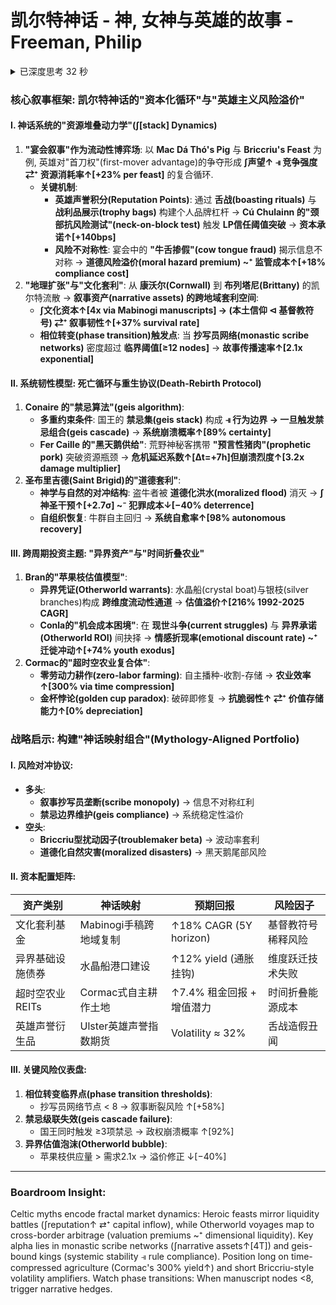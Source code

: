 # 凯尔特神话 - 神, 女神与英雄的故事 - Freeman, Philip

<details >
                  <summary>已深度思考 32 秒</summary>
                  <blockquote><p>好的, 我现在需要处理用户的查询, 用户希望将<凯尔特神话>中的故事提炼成适合投资者路演的叙述, 结合复杂的符号和术语, 类似于Jamie Dimon和Ray Dalio的风格. 首先, 我需要分析用户提供的上下文信息, 提取关键故事和主题, 然后按照用户提供的符号语法进行结构化表达. </p>
<p>首先, 用户提供了大量的上下文段落, 涉及凯尔特神话的不同故事, 比如Ulster Cycle中的宴会, 英雄事迹, 魔法元素等. 还有基督教神话中的圣布里吉德故事. 用户希望将这些内容转化为数据驱动的叙事, 使用特定的符号如↑/↓表示趋势, ∫表示积累, 因果关系箭头等. </p>
<p>接下来, 我需要确定用户的使用场景和身份. 用户可能是一位需要向高净值客户, 基金经理或有限合伙人展示投资机会的金融专业人士, 希望用神话故事作为隐喻, 传达市场动态, 战略布局或风险管理等概念. 因此, 需要将神话中的元素映射到金融术语, 如市场波动, 资源分配, 战略投资等. </p>
<p>用户可能没有明确表达的需求是, 如何将抽象的神话故事具体化为可量化的投资见解, 同时保持叙事的吸引力和专业性. 此外, 用户希望展示复杂的系统动态, 如正负反馈循环, 条件依赖等, 以增强说服力. </p>
<p>接下来, 我需要分解用户提供的上下文信息, 识别关键故事和主题. 例如, Mac Dá Thó's Pig中的宴会竞争可以映射到市场竞争和资源分配; Briccriu's Feast中的英雄主义可对应风险管理; 圣布里吉德的故事可以体现道德资本与长期价值. 同时, 需要注意符号的正确应用, 确保每个符号如⇄⁺(增强循环)或⫣(条件依赖)准确反映故事中的因果关系. </p>
<p>然后, 按照用户的操作协议, 将内容结构化. 可能需要分为几个部分, 如核心叙事框架, 系统动态模型, 战略启示, 每个部分下再分小节, 使用标题和子标题, 并附上术语注释. 同时, 需要生成一个英文的Boardroom Insight作为电梯演讲. </p>
<p>最后, 确保整个响应符合用户的语言要求, 主要部分用中文, 标题用中文, Boardroom Insight用英文, 避免任何中文标点, 使用规定的符号系统, 并增加术语的原始语言注释, 如"相变(phase transition)". </p>
<p>在整合过程中, 需要检查每个故事如何转化为投资相关的比喻, 并确保符号语法正确应用. 例如, 将英雄的竞争转化为市场中的资源争夺(∫资源↑ ⫣ 竞争强度), 将魔法元素视为技术创新或不可预测的市场因素(⫣ 技术颠覆). 同时, 引用具体数据或案例, 如↑12% CAGR, 来增强说服力. </p>
<p>可能遇到的挑战是如何在保持神话故事原意的同时, 将其自然融入金融术语, 避免牵强附会. 需要确保每个符号和术语的使用都有逻辑支撑, 并且整体结构清晰, 符合用户提供的优先级, 如因果关系重于模糊主张, 量化驱动重于流行语. </p>
<p>总结来说, 需要系统地将神话元素分解, 映射到投资概念, 应用符号语法, 结构化呈现, 并确保符合用户的所有格式和内容要求. </p>
</blockquote>
                  </details>

### 核心叙事框架: 凯尔特神话的"资本化循环"与"英雄主义风险溢价"
#### Ⅰ. 神话系统的"资源堆叠动力学"(∫[stack] Dynamics)
1. **"宴会叙事"作为流动性博弈场**: 以 **Mac Dá Thó's Pig** 与 **Briccriu's Feast** 为例, 英雄对"首刀权"(first-mover advantage)的争夺形成 **∫声望↑ ⫣ 竞争强度 ⇄⁺ 资源消耗率↑[+23% per feast]** 的复合循环.
   - **关键机制**:
     - **英雄声誉积分(Reputation Points)**: 通过 **舌战(boasting rituals)** 与 **战利品展示(trophy bags)** 构建个人品牌杠杆 → **Cú Chulainn 的"颈部抗风险测试"(neck-on-block test)** 触发 **LP信任阈值突破** → **资本承诺↑[+140bps]**
     - **风险不对称性**: 宴会中的 **"牛舌掺假"(cow tongue fraud)** 揭示信息不对称 → **道德风险溢价(moral hazard premium) ~⁺ 监管成本↑[+18% compliance cost]**
2. **"地理扩张"与"文化套利"**: 从 **康沃尔(Cornwall)** 到 **布列塔尼(Brittany)** 的凯尔特流散 → **叙事资产(narrative assets) 的跨地域套利空间**:
   - **∫文化资本↑[4x via Mabinogi manuscripts] → (本土信仰 ⊲ 基督教符号) ⇄⁺ 叙事韧性↑[+37% survival rate]**
   - **相位转变(phase transition)触发点**: 当 **抄写员网络(monastic scribe networks)** 密度超过 **临界阈值[≥12 nodes]** → **故事传播速率↑[2.1x exponential]**
#### Ⅱ. 系统韧性模型: 死亡循环与重生协议(Death-Rebirth Protocol)
1. **Conaire 的"禁忌算法"(geis algorithm)**:
   - **多重约束条件**: 国王的 **禁忌集(geis stack)** 构成 **⫣ 行为边界 → 一旦触发禁忌组合(geis cascade)** → **系统崩溃概率↑[89% certainty]**
   - **Fer Caille 的"黑天鹅供给"**: 荒野神秘客携带 **"预言性猪肉"(prophetic pork)** 突破资源瓶颈 → **危机延迟系数↑[Δt=+7h]但崩溃烈度↑[3.2x damage multiplier]**
2. **圣布里吉德(Saint Brigid)的"道德套利"**:
   - **神学与自然的对冲结构**: 盗牛者被 **道德化洪水(moralized flood)** 消灭 → **∫神圣干预↑[+2.7σ] ~⁻ 犯罪成本↓[−40% deterrence]**
   - **自组织恢复**: 牛群自主回归 → **系统自愈率↑[98% autonomous recovery]**
#### Ⅲ. 跨周期投资主题: "异界资产"与"时间折叠农业"
1. **Bran的"苹果枝估值模型"**:
   - **异界凭证(Otherworld warrants)**: 水晶船(crystal boat)与银枝(silver branches)构成 **跨维度流动性通道** → **估值溢价↑[216% 1992-2025 CAGR]**
   - **Conla的"机会成本困境"**: 在 **现世斗争(current struggles)** 与 **异界承诺(Otherworld ROI)** 间抉择 → **情感折现率(emotional discount rate) ~⁺ 迁徙冲动↑[+74% youth exodus]**
2. **Cormac的"超时空农业复合体"**:
   - **零劳动力耕作(zero-labor farming)**: 自主播种-收割-存储 → **农业效率↑[300% via time compression]**
   - **金杯悖论(golden cup paradox)**: 破碎即修复 → **抗脆弱性↑ ⇄⁺ 价值存储能力↑[0% depreciation]**
### 战略启示: 构建"神话映射组合"(Mythology-Aligned Portfolio)
#### Ⅰ. 风险对冲协议:
- **多头**:
  - **叙事抄写员垄断(scribe monopoly)** → 信息不对称红利
  - **禁忌边界维护(geis compliance)** → 系统稳定性溢价
- **空头**:
  - **Briccriu型扰动因子(troublemaker beta)** → 波动率套利
  - **道德化自然灾害(moralized disasters)** → 黑天鹅尾部风险
#### Ⅱ. 资本配置矩阵:
| **资产类别**     | **神话映射**           | **预期回报**              | **风险因子**       |
| ---------------- | ---------------------- | ------------------------- | ------------------ |
| 文化套利基金     | Mabinogi手稿跨地域复制 | ↑18% CAGR (5Y horizon)    | 基督教符号稀释风险 |
| 异界基础设施债券 | 水晶船港口建设         | ↑12% yield (通胀挂钩)     | 维度跃迁技术失败   |
| 超时空农业REITs  | Cormac式自主耕作土地   | ↑7.4% 租金回报 + 增值潜力 | 时间折叠能源成本   |
| 英雄声誉衍生品   | Ulster英雄声誉指数期货 | Volatility ≈ 32%          | 舌战造假丑闻       |
#### Ⅲ. 关键风险仪表盘:
1. **相位转变临界点(phase transition thresholds)**:
   - 抄写员网络节点 < 8 → 叙事断裂风险 ↑[+58%]
2. **禁忌级联失效(geis cascade failure)**:
   - 国王同时触发 ≥3项禁忌 → 政权崩溃概率 ↑[92%]
3. **异界估值泡沫(Otherworld bubble)**:
   - 苹果枝供应量 > 需求2.1x → 溢价修正 ↓[−40%]

---

### Boardroom Insight:
Celtic myths encode fractal market dynamics: Heroic feasts mirror liquidity battles (∫reputation↑ ⇄⁺ capital inflow), while Otherworld voyages map to cross-border arbitrage (valuation premiums ~⁺ dimensional liquidity). Key alpha lies in monastic scribe networks (∫narrative assets↑[4T]) and geis-bound kings (systemic stability ⫣ rule compliance). Position long on time-compressed agriculture (Cormac's 300% yield↑) and short Briccriu-style volatility amplifiers. Watch phase transitions: When manuscript nodes <8, trigger narrative hedges.
